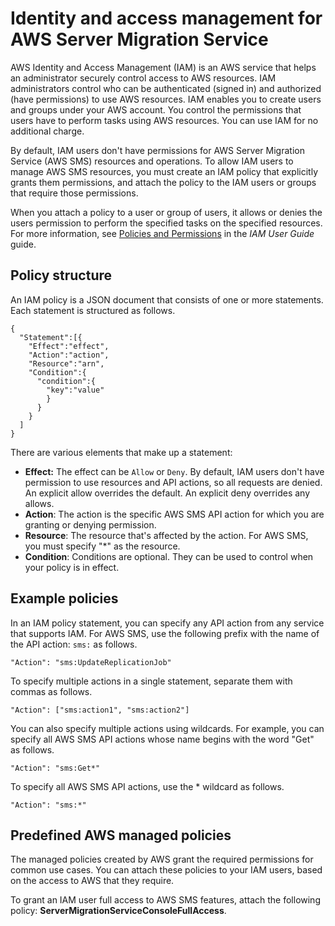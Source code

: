 # Identity and access management for AWS Server Migration Service<a name="identity-access-management"></a>

AWS Identity and Access Management \(IAM\) is an AWS service that helps an administrator securely control access to AWS resources\. IAM administrators control who can be authenticated \(signed in\) and authorized \(have permissions\) to use AWS resources\. IAM enables you to create users and groups under your AWS account\. You control the permissions that users have to perform tasks using AWS resources\. You can use IAM for no additional charge\.

By default, IAM users don't have permissions for AWS Server Migration Service \(AWS SMS\) resources and operations\. To allow IAM users to manage AWS SMS resources, you must create an IAM policy that explicitly grants them permissions, and attach the policy to the IAM users or groups that require those permissions\.

When you attach a policy to a user or group of users, it allows or denies the users permission to perform the specified tasks on the specified resources\. For more information, see [Policies and Permissions](https://docs.aws.amazon.com/IAM/latest/UserGuide/access_policies.html) in the *IAM User Guide* guide\.

## Policy structure<a name="iam-policy-structure"></a>

An IAM policy is a JSON document that consists of one or more statements\. Each statement is structured as follows\.

```
{
  "Statement":[{
    "Effect":"effect",
    "Action":"action",
    "Resource":"arn",
    "Condition":{
      "condition":{
        "key":"value"
        }
      }
    }
  ]
}
```

There are various elements that make up a statement:
+ **Effect:** The effect can be `Allow` or `Deny`\. By default, IAM users don't have permission to use resources and API actions, so all requests are denied\. An explicit allow overrides the default\. An explicit deny overrides any allows\.
+ **Action**: The action is the specific AWS SMS API action for which you are granting or denying permission\.
+ **Resource**: The resource that's affected by the action\. For AWS SMS, you must specify "\*" as the resource\.
+ **Condition**: Conditions are optional\. They can be used to control when your policy is in effect\.

## Example policies<a name="iam-policy-examples"></a>

In an IAM policy statement, you can specify any API action from any service that supports IAM\. For AWS SMS, use the following prefix with the name of the API action: `sms:` as follows\.

```
"Action": "sms:UpdateReplicationJob"
```

To specify multiple actions in a single statement, separate them with commas as follows\.

```
"Action": ["sms:action1", "sms:action2"]
```

You can also specify multiple actions using wildcards\. For example, you can specify all AWS SMS API actions whose name begins with the word "Get" as follows\.

```
"Action": "sms:Get*"
```

To specify all AWS SMS API actions, use the \* wildcard as follows\.

```
"Action": "sms:*"
```

## Predefined AWS managed policies<a name="elb-predefined-policies"></a>

The managed policies created by AWS grant the required permissions for common use cases\. You can attach these policies to your IAM users, based on the access to AWS that they require\.

To grant an IAM user full access to AWS SMS features, attach the following policy: **ServerMigrationServiceConsoleFullAccess**\.